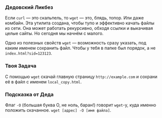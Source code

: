 ### Дедовский Ликбез

Если `curl` — это скальпель, то `wget` — это, блядь, топор. Или даже комбайн. Эта утилита создана, чтобы тупо и эффективно качать файлы из сети. Она может работать рекурсивно, обходя ссылки и выкачивая целые сайты. Но сегодня мы начнём с малого.

Одно из полезных свойств `wget` — возможность сразу указать, под каким именем сохранить файл. Чтобы у тебя в папке был порядок, а не `index.html?sid=123123`.

### Твоя Задача

С помощью `wget` скачай главную страницу `http://example.com` и сохрани её в файл с именем `local_copy.html`.

### Подсказка от Деда

Флаг `-O` (большая буква O, не ноль, баран!) говорит `wget`-у, куда именно положить скачанное. `wget [адрес] -O [имя файла]`.
